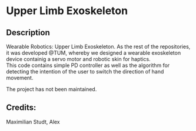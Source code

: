 # Upper Limb Exoskeleton

## Description
Wearable Robotics: Upper Limb Exoskeleton. As the rest of the repositories, it was developed @TUM, whereby we designed a wearable exoskeleton device containig a servo motor and robotic skin for haptics.<br>
This code contains simple PD controller as well as the algorithm for detecting the intention of the user to switch the direction of hand movement.

The project has not been maintained.

## Credits:
Maximilian Studt, Alex 
